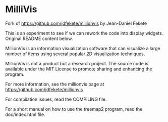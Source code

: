 # MilliVis

Fork of https://github.com/jdfekete/millionvis by Jean-Daniel Fekete

This is an experiment to see if we can rework the code into display
widgets.  Original README content below.





MillionVis is an information visualization software that can visualize
a large number of items using several popular 2D visualization
techniques.

MillionVis is not a product but a research project.  The source code
is available under the MIT License to promote sharing
and enhancing the program.

For more information, see the millionvis page at https://github.com/jdfekete/millionvis

For compilation issues, read the COMPILING file.

For a short manual on how to use the treemap2 program, read the 
doc/index.html file.
